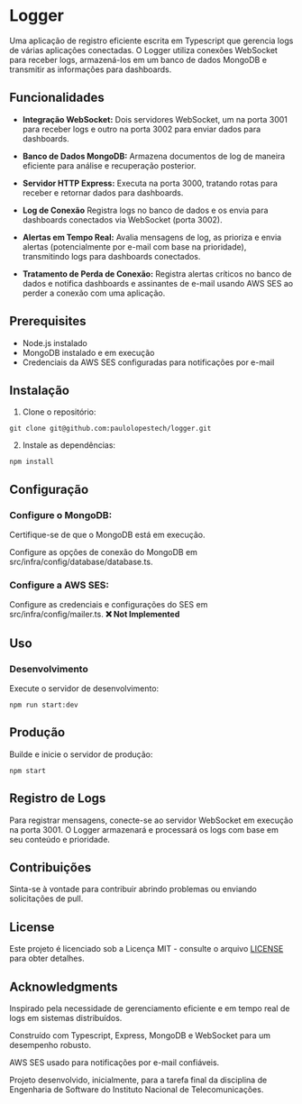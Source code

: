 # Logger
Uma aplicação de registro eficiente escrita em Typescript que gerencia logs de várias aplicações conectadas. O Logger utiliza conexões WebSocket para receber logs, armazená-los em um banco de dados MongoDB e transmitir as informações para dashboards.

## Funcionalidades
- <b>Integração WebSocket:</b> Dois servidores WebSocket, um na porta 3001 para receber logs e outro na porta 3002 para enviar dados para dashboards.

- <b>Banco de Dados MongoDB:</b> Armazena documentos de log de maneira eficiente para análise e recuperação posterior.

- <b>Servidor HTTP Express:</b> Executa na porta 3000, tratando rotas para receber e retornar dados para dashboards.

- <b>Log de Conexão</b> Registra logs no banco de dados e os envia para dashboards conectados via WebSocket (porta 3002).

- <b>Alertas em Tempo Real:</b> Avalia mensagens de log, as prioriza e envia alertas (potencialmente por e-mail com base na prioridade), transmitindo logs para dashboards conectados.

- <b>Tratamento de Perda de Conexão:</b> Registra alertas críticos no banco de dados e notifica dashboards e assinantes de e-mail usando AWS SES ao perder a conexão com uma aplicação.

## Prerequisites
- Node.js instalado
- MongoDB instalado e em execução
- Credenciais da AWS SES configuradas para notificações por e-mail

## Instalação

1. Clone o repositório:
```
git clone git@github.com:paulolopestech/logger.git
```

2. Instale as dependências:
```
npm install
```

## Configuração
### Configure o MongoDB:

Certifique-se de que o MongoDB está em execução.

Configure as opções de conexão do MongoDB em src/infra/config/database/database.ts.
### Configure a AWS SES:

Configure as credenciais e configurações do SES em src/infra/config/mailer.ts. <b> ❌ Not Implemented </b>

## Uso
### Desenvolvimento
Execute o servidor de desenvolvimento:
```
npm run start:dev
```


## Produção
Builde e inicie o servidor de produção:
```
npm start
```

## Registro de Logs
Para registrar mensagens, conecte-se ao servidor WebSocket em execução na porta 3001. O Logger armazenará e processará os logs com base em seu conteúdo e prioridade.

## Contribuições
Sinta-se à vontade para contribuir abrindo problemas ou enviando solicitações de pull.

## License
Este projeto é licenciado sob a Licença MIT - consulte o arquivo [LICENSE](./LICENCE) para obter detalhes.

## Acknowledgments
Inspirado pela necessidade de gerenciamento eficiente e em tempo real de logs em sistemas distribuídos.

Construído com Typescript, Express, MongoDB e WebSocket para um desempenho robusto.

AWS SES usado para notificações por e-mail confiáveis.

Projeto desenvolvido, inicialmente, para a tarefa final da disciplina de Engenharia de Software do Instituto Nacional de Telecomunicações.
